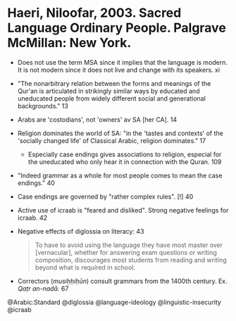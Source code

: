 # Haeri, Niloofar, 2003. Sacred Language Ordinary People.  Palgrave McMillan: New York. 

- Does not use the term MSA since it implies that the language is modern. It is not modern since it does not live and change with its speakers. xi 

- "The nonarbitrary relation between the forms and meanings of the Qur'an is articulated in strikingly similar ways by educated and uneducated people from widely different social and generational backgrounds." 13

- Arabs are 'costodians', not 'owners' av SA [her CA]. 14

- Religion dominates the world of SA: "in the 'tastes and contexts' of the 'socially changed life' of Classical Arabic, religion dominates." 17 
    - Especially case endings gives associations to religion, especial for the uneducated who only hear it in connection with the Quran. 109

- "Indeed grammar as a whole for most people comes to mean the case endings." 40

- Case endings are governed by "rather complex rules". [!] 40 

- Active use of icraab is "feared and disliked". Strong negative feelings for icraab. 42

- Negative effects of diglossia on literacy: 43 

    > To have to avoid using the language they have most master over [vernacular], whether for answering exam questions or writing composition, discourages most students from reading and writing beyond what is required in school.

- Correctors (*musiḥḥiḥūn*) consult grammars from the 1400th century. Ex. *Qaṭr an-nadā.* 67

@Arabic:Standard
@diglossia
@language-ideology
@linguistic-insecurity
@icraab
